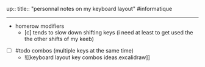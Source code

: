 up::
title:: "personnal notes on my keyboard layout"
#informatique 

---


 - homerow modifiers
     - [c] tends to slow down shifting keys (i need at least to get used the the other shifts of my keeb)
 - [ ] #todo combos (multiple keys at the same time)
     - ![[keyboard layout key combos ideas.excalidraw]]

